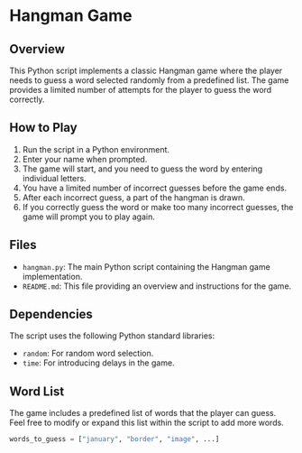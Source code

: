 # Hangman Game

## Overview

This Python script implements a classic Hangman game where the player needs to guess a word selected randomly from a predefined list. The game provides a limited number of attempts for the player to guess the word correctly.

## How to Play

1. Run the script in a Python environment.
2. Enter your name when prompted.
3. The game will start, and you need to guess the word by entering individual letters.
4. You have a limited number of incorrect guesses before the game ends.
5. After each incorrect guess, a part of the hangman is drawn.
6. If you correctly guess the word or make too many incorrect guesses, the game will prompt you to play again.

## Files

- `hangman.py`: The main Python script containing the Hangman game implementation.
- `README.md`: This file providing an overview and instructions for the game.

## Dependencies

The script uses the following Python standard libraries:

- `random`: For random word selection.
- `time`: For introducing delays in the game.

## Word List

The game includes a predefined list of words that the player can guess. Feel free to modify or expand this list within the script to add more words.

```python
words_to_guess = ["january", "border", "image", ...]
